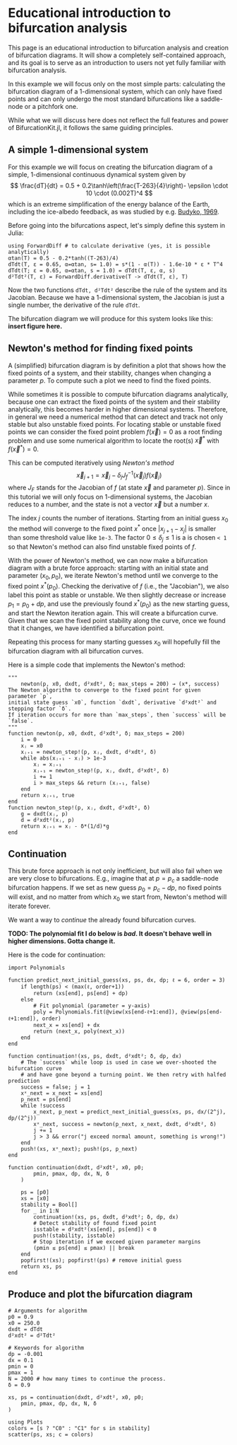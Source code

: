 # Educational introduction to bifurcation analysis

This page is an educational introduction to bifurcation analysis and creation of bifurcation diagrams. It will show a completely self-contained approach, and its goal is to serve as an introduction to users not yet fully familiar with bifurcation analysis. 

In this example we will focus only on the most simple parts: calculating the bifurcation diagram of a 1-dimensional system, which can only have fixed points and can only undergo the most standard bifurcations like a saddle-node or a pitchfork one.

While what we will discuss here does not reflect the full features and power of BifurcationKit.jl, it follows the same guiding principles.

## A simple 1-dimensional system

For this example we will focus on creating the bifurcation diagram of a simple, 1-dimensional continuous dynamical system given by
$$
\frac{dT}{dt} = 0.5 + 0.2\tanh\left(\frac{T-263}{4}\right)-  \epsilon  \cdot 10 \cdot (0.002T)^4
$$
which is an extreme simplification of the energy balance of the Earth, including the ice-albedo feedback, as was studied by e.g. [Budyko, 1969](https://onlinelibrary.wiley.com/doi/10.1111/j.2153-3490.1969.tb00466.x).

Before going into the bifurcations aspect, let's simply define this system in Julia:

```@example Education
using ForwardDiff # to calculate derivative (yes, it is possible analytically)
αtan(T) = 0.5 - 0.2*tanh((T-263)/4)
dTdt(T, ε = 0.65, α=αtan, s= 1.0) = s*(1 - α(T)) - 1.6e-10 * ε * T^4
dTdt(T; ε = 0.65, α=αtan, s = 1.0) = dTdt(T, ε, α, s)
d²Tdt²(T, ε) = ForwardDiff.derivative(T -> dTdt(T, ε), T)
```
Now the two functions `dTdt, d²Tdt²` describe the rule of the system and its Jacobian. Because we have a 1-dimensional system, the Jacobian is just a single number, the derivative of the rule `dTdt`.

The bifurcation diagram we will produce for this system looks like this:
**insert figure here.**

## Newton's method for finding fixed points
A (simplified) bifurcation diagram is by definition a plot that shows how the fixed points of a system, and their stability, changes when changing a parameter $p$. To compute such a plot we need to find the fixed points.

While sometimes it is possible to compute bifurcation diagrams analytically, because one can extract the fixed points of the system and their stability analytically, this becomes harder in higher dimensional systems.
Therefore, in general we need a numerical method that can detect and track not only stable but also unstable fixed points. 
For locating stable or unstable fixed points we can consider the fixed point problem $f(\vec{x}) = 0$ as a root finding problem and use some numerical algorithm to locate the root(s) $\vec{x}^*$ with $f(\vec{x}^*) = 0$.

This can be computed iteratively using _Newton's method_
$$
\vec{x}_{j+1} = \vec{x}_{j} - \delta_j J_f^{-1}(\vec{x}_{j}) f(\vec{x}_{j})
$$
where $J_F$ stands for the Jacobian of $f$ (at state $\vec{x}$ and parameter $p$). Since in this tutorial we will only focus on 1-dimensional systems, the Jacobian reduces to a number, and the state is not a vector $\vec{x}$ but a number $x$.

The index $j$ counts the number of iterations. Starting from an initial guess $x_0$ the method will converge to the fixed point $x^*$ once $|x_{j+1}-x_j|$ is smaller than some threshold value like `1e-3`. The factor $0 \le \delta_j \le 1$ is a is chosen `< 1` so that Newton's method can also find unstable fixed points of $f$.

With the power of Newton's method, we can now make a bifurcation diagram with a brute force approach: starting with an initial state and parameter $(x_0, p_0)$, we iterate Newton's method until we converge to the fixed point $x^*(p_0)$. Checking the derivative of $f$ (i.e., the "Jacobian"), we also label this point as stable or unstable. We then slightly decrease or increase $p_1 = p_0 + dp$, and use the previously found $x^*(p_0)$ as the new starting guess, and start the Newton iteration again. This will create a bifurcation curve. Given that we scan the fixed point stability along the curve, once we found that it changes, we have identified a bifurcation point.

Repeating this process for many starting guesses $x_0$ will hopefully fill the bifurcation diagram with all bifurcation curves.

Here is a simple code that implements the Newton's method:
```@example Education
"""
    newton(p, x0, dxdt, d²xdt², δ; max_steps = 200) → (x*, success)
The Newton algorithm to converge to the fixed point for given parameter `p`,
initial state guess `x0`, function `dxdt`, derivative `d²xdt²` and stepping factor `δ`.
If iteration occurs for more than `max_steps`, then `success` will be `false`.
"""
function newton(p, x0, dxdt, d²xdt², δ; max_steps = 200)
    i = 0
    xⱼ = x0
    xⱼ₊₁ = newton_step!(p, xⱼ, dxdt, d²xdt², δ)
    while abs(xⱼ₊₁ - xⱼ) > 1e-3
        xⱼ = xⱼ₊₁
        xⱼ₊₁ = newton_step!(p, xⱼ, dxdt, d²xdt², δ)
        i += 1
        i > max_steps && return (xⱼ₊₁, false)
    end
    return xⱼ₊₁, true
end
function newton_step!(p, xⱼ, dxdt, d²xdt², δ)
    g = dxdt(xⱼ, p)
    d = d²xdt²(xⱼ, p)
    return xⱼ₊₁ = xⱼ - δ*(1/d)*g
end
```

## Continuation
This brute force approach is not only inefficient, but will also fail when we are very close to bifurcations. E.g., imagine that at $p=p_c$ a saddle-node bifurcation happens. If we set as new guess $p_0 = p_c - dp$, no fixed points will exist, and no matter from which $x_0$ we start from, Newton's method will iterate forever.

We want a way to _continue_ the already found bifurcation curves.

**TODO: The polynomial fit I do below is _bad_. It doesn't behave well in higher dimensions. Gotta change it.**


Here is the code for continuation:
```@example Education
import Polynomials

function predict_next_initial_guess(xs, ps, dx, dp; ℓ = 6, order = 3)
    if length(ps) < (max(ℓ, order+1))
        return (xs[end], ps[end] + dp)
    else
        # Fit polynomial (parameter = y-axis)
        poly = Polynomials.fit(@view(xs[end-ℓ+1:end]), @view(ps[end-ℓ+1:end]), order)
        next_x = xs[end] + dx
        return (next_x, poly(next_x))
    end
end

function continuation!(xs, ps, dxdt, d²xdt²; δ, dp, dx)
    # The `success` while loop is used in case we over-shooted the bifurcation curve
    # and have gone beyond a turning point. We then retry with halfed prediction
    success = false; j = 1
    xˣ_next = x_next = xs[end]
    p_next = ps[end]
    while !success
        x_next, p_next = predict_next_initial_guess(xs, ps, dx/(2^j), dp/(2^j))
        xˣ_next, success = newton(p_next, x_next, dxdt, d²xdt², δ)
        j += 1
        j > 3 && error("j exceed normal amount, something is wrong!")
    end
    push!(xs, xˣ_next); push!(ps, p_next)
end

function continuation(dxdt, d²xdt², x0, p0;
        pmin, pmax, dp, dx, N, δ    
    )

    ps = [p0]
    xs = [x0]
    stability = Bool[]
    for _ in 1:N
        continuation!(xs, ps, dxdt, d²xdt²; δ, dp, dx)
        # Detect stability of found fixed point
        isstable = d²xdt²(xs[end], ps[end]) < 0
        push!(stability, isstable)
        # Stop iteration if we exceed given parameter margins
        (pmin ≤ ps[end] ≤ pmax) || break
    end
    popfirst!(xs); popfirst!(ps) # remove initial guess
    return xs, ps
end
```

## Produce and plot the bifurcation diagram
```@example Education
# Arguments for algorithm
p0 = 0.9
x0 = 250.0
dxdt = dTdt
d²xdt² = d²Tdt²

# Keywords for algorithm
dp = -0.001
dx = 0.1
pmin = 0
pmax = 1
N = 2000 # how many times to continue the process.
δ = 0.9

xs, ps = continuation(dxdt, d²xdt², x0, p0;
    pmin, pmax, dp, dx, N, δ
)

using Plots
colors = [s ? "C0" : "C1" for s in stability]
scatter(ps, xs; c = colors)
```

